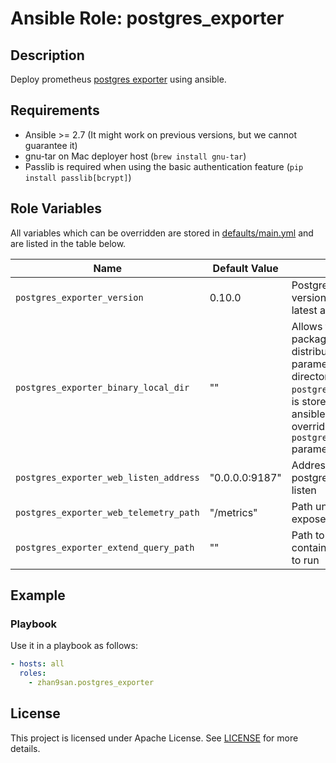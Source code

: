 # Ansible Role: postgres_exporter

## Description

Deploy prometheus [postgres exporter](https://github.com/prometheus-community/postgres_exporter) using ansible.

## Requirements

- Ansible >= 2.7 (It might work on previous versions, but we cannot guarantee it)
- gnu-tar on Mac deployer host (`brew install gnu-tar`)
- Passlib is required when using the basic authentication feature (`pip install passlib[bcrypt]`)

## Role Variables

All variables which can be overridden are stored in [defaults/main.yml](defaults/main.yml) and are listed in the table below.

| Name           | Default Value | Description                        |
| -------------- | ------------- | -----------------------------------|
| `postgres_exporter_version` | 0.10.0 | Postgres exporter package version. Also accepts latest as parameter. |
| `postgres_exporter_binary_local_dir` | "" | Allows to use local packages instead of ones distributed on github. As parameter it takes a directory where `postgres_exporter` binary is stored on host on which ansible is ran. This overrides `postgres_exporter_version` parameter |
| `postgres_exporter_web_listen_address` | "0.0.0.0:9187" | Address on which postgres exporter will listen |
| `postgres_exporter_web_telemetry_path` | "/metrics" | Path under which to expose metrics |
| `postgres_exporter_extend_query_path` | "" | Path to a YAML file containing custom queries to run |

## Example

### Playbook

Use it in a playbook as follows:

```yaml
- hosts: all
  roles:
    - zhan9san.postgres_exporter
```

## License

This project is licensed under Apache License. See [LICENSE](/LICENSE) for more details.
